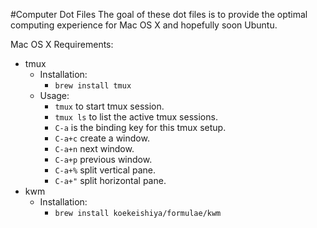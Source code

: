 #Computer Dot Files
The goal of these dot files is to provide the optimal computing experience for Mac OS X and hopefully soon Ubuntu. 

Mac OS X Requirements:
* tmux
  * Installation:
    * `brew install tmux`
  * Usage:
    * `tmux` to start tmux session.
    * `tmux ls` to list the active tmux sessions. 
    * `C-a` is the binding key for this tmux setup.
    * `C-a+c` create a window.
    * `C-a+n` next window.
    * `C-a+p` previous window.
    * `C-a+%` split vertical pane.
    * `C-a+"` split horizontal pane.
* kwm
  * Installation:
    * `brew install koekeishiya/formulae/kwm`
